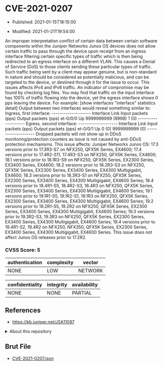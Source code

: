 # CVE-2021-0207

- Published: 2021-01-15T18:15:00

- Modified: 2021-01-21T19:54:00

An improper interpretation conflict of certain data between certain software components within the Juniper Networks Junos OS devices does not allow certain traffic to pass through the device upon receipt from an ingress interface filtering certain specific types of traffic which is then being redirected to an egress interface on a different VLAN. This causes a Denial of Service (DoS) to those clients sending these particular types of traffic. Such traffic being sent by a client may appear genuine, but is non-standard in nature and should be considered as potentially malicious, and can be targeted to the device, or destined through it for the issue to occur. This issues affects IPv4 and IPv6 traffic. An indicator of compromise may be found by checking log files. You may find that traffic on the input interface has 100% of traffic flowing into the device, yet the egress interface shows 0 pps leaving the device. For example: [show interfaces "interface" statistics detail] Output between two interfaces would reveal something similar to: Ingress, first interface: -------------------- Interface Link Input packets (pps) Output packets (pps) et-0/0/0 Up 9999999999 (9999) 1 (0) -------------------- Egress, second interface: -------------------- Interface Link Input packets (pps) Output packets (pps) et-0/0/1 Up 0 (0) 9999999999 (0) -------------------- Dropped packets will not show up in DDoS monitoring/protection counters as issue is not caused by anti-DDoS protection mechanisms. This issue affects: Juniper Networks Junos OS: 17.3 versions prior to 17.3R3-S7 on NFX250, QFX5K Series, EX4600; 17.4 versions prior to 17.4R2-S11, 17.4R3-S3 on NFX250, QFX5K Series, EX4600; 18.1 versions prior to 18.1R3-S9 on NFX250, QFX5K Series, EX2300 Series, EX3400 Series, EX4600; 18.2 versions prior to 18.2R3-S3 on NFX250, QFX5K Series, EX2300 Series, EX3400 Series, EX4300 Multigigabit, EX4600; 18.3 versions prior to 18.3R3-S1 on NFX250, QFX5K Series, EX2300 Series, EX3400 Series, EX4300 Multigigabit, EX4600 Series; 18.4 versions prior to 18.4R1-S5, 18.4R2-S3, 18.4R3 on NFX250, QFX5K Series, EX2300 Series, EX3400 Series, EX4300 Multigigabit, EX4600 Series; 19.1 versions prior to 19.1R1-S5, 19.1R2-S1, 19.1R3 on NFX250, QFX5K Series, EX2300 Series, EX3400 Series, EX4300 Multigigabit, EX4600 Series; 19.2 versions prior to 19.2R1-S5, 19.2R2 on NFX250, QFX5K Series, EX2300 Series, EX3400 Series, EX4300 Multigigabit, EX4600 Series; 19.3 versions prior to 19.3R2-S3, 19.3R3 on NFX250, QFX5K Series, EX2300 Series, EX3400 Series, EX4300 Multigigabit, EX4600 Series; 19.4 versions prior to 19.4R1-S2, 19.4R2 on NFX250, NFX350, QFX5K Series, EX2300 Series, EX3400 Series, EX4300 Multigigabit, EX4600 Series. This issue does not affect Junos OS releases prior to 17.2R2.

### CVSS Score: **5**

| authentication | complexity | vector |
| --- | --- | --- |
| NONE | LOW | NETWORK |

| confidentiality | integrity | availability |
| --- | --- | --- |
| NONE | NONE | PARTIAL |

## References

* https://kb.juniper.net/JSA11097

<details>
<summary>About this repository</summary> 

  This repository is part of the project [Live Hack CVE](https://github.com/Live-Hack-CVE). Main website can be found [www.live-hack.org](https://www.live-hack.org) 
  
  Made by [Sn0wAlice](https://github.com/Sn0wAlice) for the people that care about security and need to have a feed of the latest CVEs. Hope you enjoy it, don't forget to star the repo and follow me on [Twitter](https://twitter.com/Sn0wAlice) and [Github](https://github.com/Sn0wAlice). And that is my [personnal website](https://www.alice-snow.me/)

  - [Home Page](https://github.com/Live-Hack-CVE)
  - [Framework](https://github.com/Live-Hack-CVE/cve-framework)
  - [CVE database](https://github.com/Live-Hack-CVE/full_database)
  - [Changelog](https://github.com/Live-Hack-CVE/Changelog)
</details>

## Brut File

* [CVE-2021-0207.json](https://raw.githubusercontent.com/Live-Hack-CVE/full_database/main/cves/2021/CVE-2021-0207.json)

